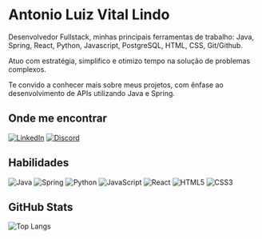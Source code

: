 # Antonio Luiz Vital Lindo
Desenvolvedor Fullstack, minhas principais ferramentas de trabalho: Java, Spring, React, Python, Javascript, PostgreSQL, HTML, CSS, Git/Github.

Atuo com estratégia, simplifico e otimizo tempo na solução de problemas complexos.

Te convido a conhecer mais sobre meus projetos, com ênfase ao desenvolvimento de APIs utilizando Java e Spring.
## Onde me encontrar
[![LinkedIn](https://img.shields.io/badge/linkedin-000.svg?style=for-the-badge&logo=linkedin&logoColor=white)](https://www.linkedin.com/in/antonio-luiz-vital-lindo/)
[![Discord](https://img.shields.io/badge/Discord-000.svg?style=for-the-badge&logo=discord&logoColor=white)](https://www.discord.com/in/AntonioLindo#9335/)
## Habilidades
![Java](https://img.shields.io/badge/java-000.svg?style=for-the-badge&logo=openjdk&logoColor=white)
![Spring](https://img.shields.io/badge/spring-000.svg?style=for-the-badge&logo=spring&logoColor=white)
![Python](https://img.shields.io/badge/python-000?style=for-the-badge&logo=python&logoColor=ffdd54)
![JavaScript](https://img.shields.io/badge/javascript-000.svg?style=for-the-badge&logo=javascript&logoColor=%23F7DF1E)
![React](https://img.shields.io/badge/react-000.svg?style=for-the-badge&logo=react&logoColor=%2361DAFB)
![HTML5](https://img.shields.io/badge/HTML5-000?style=for-the-badge&logo=html5)
![CSS3](https://img.shields.io/badge/CSS3-000?style=for-the-badge&logo=css3&logoColor=264CE4)


## GitHub Stats
![Top Langs](https://github-readme-stats-git-masterrstaa-rickstaa.vercel.app/api/top-langs/?username=antoniolvitall&layout=compact&bg_color=000&border_color=30A3DC&title_color=E94D5F&text_color=FFF)
